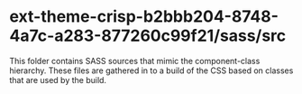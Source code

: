 # ext-theme-crisp-b2bbb204-8748-4a7c-a283-877260c99f21/sass/src

This folder contains SASS sources that mimic the component-class hierarchy. These files
are gathered in to a build of the CSS based on classes that are used by the build.
